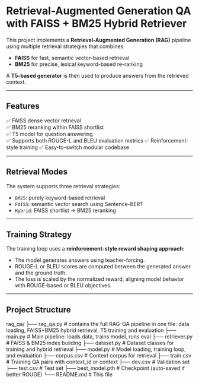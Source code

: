 # Retrieval-Augmented Generation QA with FAISS + BM25 Hybrid Retriever

This project implements a **Retrieval-Augmented Generation (RAG)** pipeline using multiple retrieval strategies that combines:
- **FAISS** for fast, semantic vector-based retrieval
- **BM25** for precise, lexical keyword-based re-ranking

A **T5-based generator** is then used to produce answers from the retrieved context.

---

## Features

✅ FAISS dense vector retrieval  
✅ BM25 reranking within FAISS shortlist  
✅ T5 model for question answering  
✅ Supports both ROUGE-L and BLEU evaluation metrics
✅ Reinforcement-style training 
✅ Easy-to-switch modular codebase

---
## Retrieval Modes

The system supports three retrieval strategies:
- `BM25`: purely keyword-based retrieval
- `FAISS`: semantic vector search using Sentence-BERT
- `Hybrid`: FAISS shortlist → BM25 reranking

---

## Training Strategy

The training loop uses a **reinforcement-style reward shaping approach**:
- The model generates answers using teacher-forcing.
- ROUGE-L or BLEU scores are computed between the generated answer and the ground truth.
- The loss is scaled by the normalized reward, aligning model behavior with ROUGE-based or BLEU objectives.

---

## Project Structure
rag_qa/
├── rag_qa.py # contains the full RAG-QA pipeline in one file: data loading, FAISS+BM25 hybrid retrieval, T5 training and evaluation
├── main.py # Main pipeline: loads data, trains model, runs eval
├── retriever.py # FAISS & BM25 index building
├── dataset.py # Dataset classes for training and hybrid retrieval
├── model.py # Model loading, training loop, and evaluation
├── corpus.csv # Context corpus for retrieval
├── train.csv # Training QA pairs with context_id or context
├── dev.csv # Validation set
├── test.csv # Test set
├── best_model.pth # Checkpoint (auto-saved if better ROUGE)
└── README.md # This file